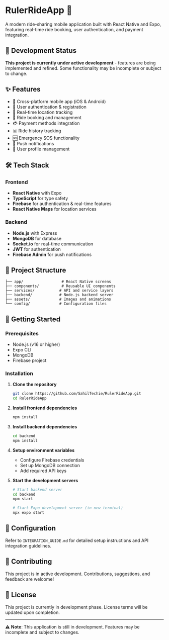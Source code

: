 # RulerRideApp 🚗

A modern ride-sharing mobile application built with React Native and Expo, featuring real-time ride booking, user authentication, and payment integration.

## 🚧 Development Status

**This project is currently under active development** - features are being implemented and refined. Some functionality may be incomplete or subject to change.

## ✨ Features

- 📱 Cross-platform mobile app (iOS & Android)
- 🔐 User authentication & registration
- 📍 Real-time location tracking
- 🚕 Ride booking and management
- 💳 Payment methods integration
- 📊 Ride history tracking
- 🆘 Emergency SOS functionality
- 🔔 Push notifications
- 👤 User profile management

## 🛠️ Tech Stack

### Frontend
- **React Native** with Expo
- **TypeScript** for type safety
- **Firebase** for authentication & real-time features
- **React Native Maps** for location services

### Backend
- **Node.js** with Express
- **MongoDB** for database
- **Socket.io** for real-time communication
- **JWT** for authentication
- **Firebase Admin** for push notifications

## 📁 Project Structure

```
├── app/                 # React Native screens
├── components/          # Reusable UI components
├── services/           # API and service layers
├── backend/            # Node.js backend server
├── assets/             # Images and animations
└── config/             # Configuration files
```

## 🚀 Getting Started

### Prerequisites
- Node.js (v16 or higher)
- Expo CLI
- MongoDB
- Firebase project

### Installation

1. **Clone the repository**
   ```bash
   git clone https://github.com/SahilTechie/RulerRideApp.git
   cd RulerRideApp
   ```

2. **Install frontend dependencies**
   ```bash
   npm install
   ```

3. **Install backend dependencies**
   ```bash
   cd backend
   npm install
   ```

4. **Setup environment variables**
   - Configure Firebase credentials
   - Set up MongoDB connection
   - Add required API keys

5. **Start the development servers**
   ```bash
   # Start backend server
   cd backend
   npm start
   
   # Start Expo development server (in new terminal)
   npx expo start
   ```

## 🔧 Configuration

Refer to `INTEGRATION_GUIDE.md` for detailed setup instructions and API integration guidelines.

## 🤝 Contributing

This project is in active development. Contributions, suggestions, and feedback are welcome!

## 📄 License

This project is currently in development phase. License terms will be updated upon completion.

---

⚠️ **Note**: This application is still in development. Features may be incomplete and subject to changes.